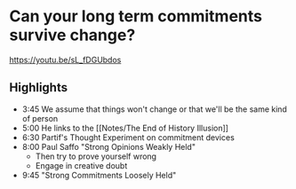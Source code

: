 # Can your long term commitments survive change?

https://youtu.be/sL_fDGUbdos

## Highlights
- 3:45 We assume that things won't change or that we'll be the same kind of person
- 5:00 He links to the [[Notes/The End of History Illusion]]
- 6:30 Partif's Thought Experiment on commitment devices
- 8:00 Paul Saffo "Strong Opinions Weakly Held"
	- Then try to prove yourself wrong
	- Engage in creative doubt
- 9:45 "Strong Commitments Loosely Held"